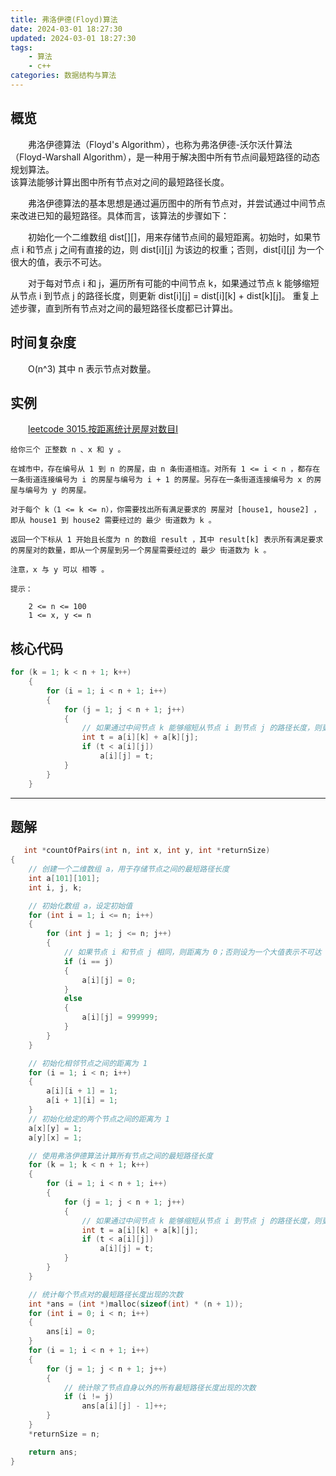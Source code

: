 ```yaml
---
title: 弗洛伊德(Floyd)算法
date: 2024-03-01 18:27:30
updated: 2024-03-01 18:27:30
tags: 
    - 算法
    - c++
categories: 数据结构与算法
---
```




## 概览

弗洛伊德算法（Floyd's Algorithm），也称为弗洛伊德-沃尔沃什算法（Floyd-Warshall Algorithm），是一种用于解决图中所有节点间最短路径的动态规划算法。\
该算法能够计算出图中所有节点对之间的最短路径长度。

弗洛伊德算法的基本思想是通过遍历图中的所有节点对，并尝试通过中间节点来改进已知的最短路径。具体而言，该算法的步骤如下：

初始化一个二维数组 dist[][]，用来存储节点间的最短距离。初始时，如果节点 i 和节点 j 之间有直接的边，则 dist[i][j] 为该边的权重；否则，dist[i][j] 为一个很大的值，表示不可达。

对于每对节点 i 和 j，遍历所有可能的中间节点 k，如果通过节点 k 能够缩短从节点 i 到节点 j 的路径长度，则更新 dist[i][j] = dist[i][k] + dist[k][j]。
重复上述步骤，直到所有节点对之间的最短路径长度都已计算出。

## 时间复杂度

O(n^3) 其中 n 表示节点对数量。

## 实例

[leetcode 3015.按距离统计房屋对数目I](https://leetcode.cn/problems/count-the-number-of-houses-at-a-certain-distance-i/description/)

    给你三个 正整数 n 、x 和 y 。

    在城市中，存在编号从 1 到 n 的房屋，由 n 条街道相连。对所有 1 <= i < n ，都存在一条街道连接编号为 i 的房屋与编号为 i + 1 的房屋。另存在一条街道连接编号为 x 的房屋与编号为 y 的房屋。

    对于每个 k（1 <= k <= n），你需要找出所有满足要求的 房屋对 [house1, house2] ，即从 house1 到 house2 需要经过的 最少 街道数为 k 。

    返回一个下标从 1 开始且长度为 n 的数组 result ，其中 result[k] 表示所有满足要求的房屋对的数量，即从一个房屋到另一个房屋需要经过的 最少 街道数为 k 。

    注意，x 与 y 可以 相等 。

    提示：

        2 <= n <= 100
        1 <= x, y <= n

## 核心代码
```c
for (k = 1; k < n + 1; k++)
    {
        for (i = 1; i < n + 1; i++)
        {
            for (j = 1; j < n + 1; j++)
            {
                // 如果通过中间节点 k 能够缩短从节点 i 到节点 j 的路径长度，则更新路径长度
                int t = a[i][k] + a[k][j];
                if (t < a[i][j])
                    a[i][j] = t;
            }
        }
    }
```
***

## 题解

```c
   int *countOfPairs(int n, int x, int y, int *returnSize)
{
    // 创建一个二维数组 a，用于存储节点之间的最短路径长度
    int a[101][101];
    int i, j, k;

    // 初始化数组 a，设定初始值
    for (int i = 1; i <= n; i++)
    {
        for (int j = 1; j <= n; j++)
        {
            // 如果节点 i 和节点 j 相同，则距离为 0；否则设为一个大值表示不可达
            if (i == j)
            {
                a[i][j] = 0;
            }
            else
            {
                a[i][j] = 999999;
            }
        }
    }

    // 初始化相邻节点之间的距离为 1
    for (i = 1; i < n; i++)
    {
        a[i][i + 1] = 1;
        a[i + 1][i] = 1;
    }
    // 初始化给定的两个节点之间的距离为 1
    a[x][y] = 1;
    a[y][x] = 1;

    // 使用弗洛伊德算法计算所有节点之间的最短路径长度
    for (k = 1; k < n + 1; k++)
    {
        for (i = 1; i < n + 1; i++)
        {
            for (j = 1; j < n + 1; j++)
            {
                // 如果通过中间节点 k 能够缩短从节点 i 到节点 j 的路径长度，则更新路径长度
                int t = a[i][k] + a[k][j];
                if (t < a[i][j])
                    a[i][j] = t;
            }
        }
    }

    // 统计每个节点对的最短路径长度出现的次数
    int *ans = (int *)malloc(sizeof(int) * (n + 1));
    for (int i = 0; i < n; i++)
    {
        ans[i] = 0;
    }
    for (i = 1; i < n + 1; i++)
    {
        for (j = 1; j < n + 1; j++)
        {
            // 统计除了节点自身以外的所有最短路径长度出现的次数
            if (i != j)
                ans[a[i][j] - 1]++;
        }
    }
    *returnSize = n;

    return ans;
}


```

<style>
  h3, h4 {text-align: center;}
  p {text-indent: 2em;}
</style>